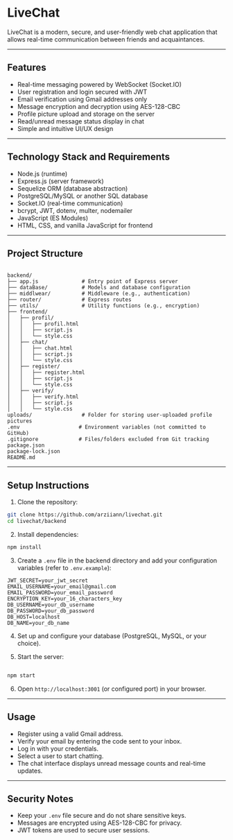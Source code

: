 # LiveChat

LiveChat is a modern, secure, and user-friendly web chat application that allows real-time communication between friends and acquaintances.

---

## Features

- Real-time messaging powered by WebSocket (Socket.IO)
- User registration and login secured with JWT
- Email verification using Gmail addresses only
- Message encryption and decryption using AES-128-CBC
- Profile picture upload and storage on the server
- Read/unread message status display in chat
- Simple and intuitive UI/UX design

---

## Technology Stack and Requirements

- Node.js (runtime)
- Express.js (server framework)
- Sequelize ORM (database abstraction)
- PostgreSQL/MySQL or another SQL database
- Socket.IO (real-time communication)
- bcrypt, JWT, dotenv, multer, nodemailer
- JavaScript (ES Modules)
- HTML, CSS, and vanilla JavaScript for frontend

---

## Project Structure

```

backend/
├── app.js              # Entry point of Express server
├── dataBase/           # Models and database configuration
├── middlwear/          # Middleware (e.g., authentication)
├── router/             # Express routes
├── utils/              # Utility functions (e.g., encryption)
├── frontend/
│   ├── profil/
│   │   ├── profil.html
│   │   ├── script.js
│   │   └── style.css
│   ├── chat/
│   │   ├── chat.html
│   │   ├── script.js
│   │   └── style.css
│   ├── register/
│   │   ├── register.html
│   │   ├── script.js
│   │   └── style.css
│   ├── verify/
│   │   ├── verify.html
│   │   ├── script.js
│   │   └── style.css
uploads/                # Folder for storing user-uploaded profile pictures
.env                   # Environment variables (not committed to GitHub)
.gitignore             # Files/folders excluded from Git tracking
package.json
package-lock.json
README.md

````

---

## Setup Instructions

1. Clone the repository:
```bash
git clone https://github.com/arziiann/livechat.git
cd livechat/backend
````

2. Install dependencies:

```bash
npm install
```

3. Create a `.env` file in the backend directory and add your configuration variables (refer to `.env.example`):

```env
JWT_SECRET=your_jwt_secret
EMAIL_USERNAME=your_email@gmail.com
EMAIL_PASSWORD=your_email_password
ENCRYPTION_KEY=your_16_characters_key
DB_USERNAME=your_db_username
DB_PASSWORD=your_db_password
DB_HOST=localhost
DB_NAME=your_db_name
```

4. Set up and configure your database (PostgreSQL, MySQL, or your choice).

5. Start the server:

```bash

npm start
```

6. Open `http://localhost:3001` (or configured port) in your browser.

---

## Usage

* Register using a valid Gmail address.
* Verify your email by entering the code sent to your inbox.
* Log in with your credentials.
* Select a user to start chatting.
* The chat interface displays unread message counts and real-time updates.

---

## Security Notes

* Keep your `.env` file secure and do not share sensitive keys.
* Messages are encrypted using AES-128-CBC for privacy.
* JWT tokens are used to secure user sessions.


